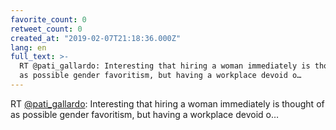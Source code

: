```yaml
---
favorite_count: 0
retweet_count: 0
created_at: "2019-02-07T21:18:36.000Z"
lang: en
full_text: >-
  RT @pati_gallardo: Interesting that hiring a woman immediately is thought of
  as possible gender favoritism, but having a workplace devoid o…
---
```


RT [@pati_gallardo](https://twitter.com/pati_gallardo): Interesting that hiring
a woman immediately is thought of as possible gender favoritism, but having a
workplace devoid o…
